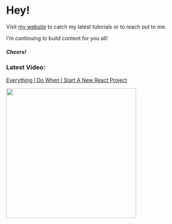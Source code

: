 # Hey!

Visit [my website](https://portexe.com) to catch my latest tutorials or to reach out to me.

I'm continuing to build content for you all!

##### Cheers!

### Latest Video:

<a href="https://youtu.be/cOGaK7OGiPo">Everything I Do When I Start A New React Project</a>

<a href="https://youtu.be/cOGaK7OGiPo">
  <img src="https://img.youtube.com/vi/cOGaK7OGiPo/maxresdefault.jpg" width="350" />
 </a>
